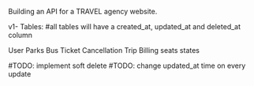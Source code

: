 
Building an API for a TRAVEL agency website.

v1-
Tables:
#all tables will have a created_at, updated_at and deleted_at column

User
Parks
Bus
Ticket
Cancellation
Trip
Billing
seats
states 


#TODO: implement soft delete
#TODO: change updated_at time on every update